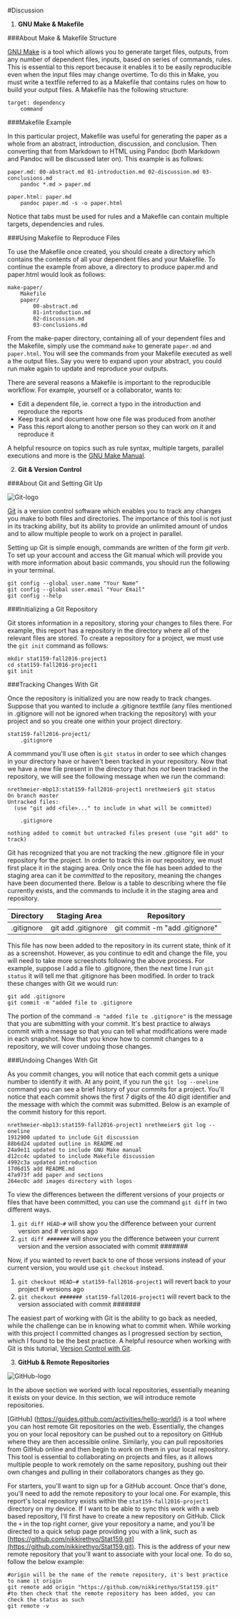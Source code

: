 #Discussion

1. **GNU Make & Makefile** 

###About Make & Makefile Structure

[GNU Make](https://www.gnu.org/software/make/) is a tool which allows you to generate target files, outputs, from any number of dependent files, inputs, based on series of commands, rules. This is essential to this report because it enables it to be easily reproducible even when the input files may change overtime. To do this in Make, you must write a textfile referred to as a Makefile that contains rules on how to build your output files. A Makefile has the following structure: 

```make
target: dependency 
	command
```
###Makefile Example

In this particular project, Makefile was useful for generating the paper as a whole from an abstract, introduction, discussion, and conclusion. Then converting that from Markdown to HTML using Pandoc (both Markdown and Pandoc will be discussed later on). This example is as follows: 

```make
paper.md: 00-abstract.md 01-introduction.md 02-discussion.md 03-conclusions.md
	pandoc *.md > paper.md

paper.html: paper.md 
	pandoc paper.md -s -o paper.html
```

Notice that tabs must be used for rules and a Makefile can contain multiple targets, dependencies and rules.   

###Using Makefile to Reproduce Files 

To use the Makefile once created, you should create a directory which contains the contents of all your dependent files and your Makefile. To continue the example from above, a directory to produce paper.md and paper.html would look as follows: 

```
make-paper/
    Makefile
    paper/
        00-abstract.md
        01-introduction.md
        02-discussion.md
        03-conclusions.md
```

From the make-paper directory, containing all of your dependent files and the Makefile, simply use the command `make` to generate `paper.md` and `paper.html`. You will see the commands from your Makefile executed as well a the output files. Say you were to expand upon your abstract, you could run make again to update and reproduce your outputs. 

There are several reasons a Makefile is important to the reproducible workflow. For example, yourself or a collaborator, wants to: 

* Edit a dependent file, ie. correct a typo in the introduction and reproduce the reports
* Keep track and document how one file was produced from another 
* Pass this report along to another person so they can work on it and reproduce it 


A helpful resource on topics such as rule syntax, multiple targets, parallel executions and more is the [GNU Make Manual](https://www.gnu.org/software/make/manual/html_node/index.html#SEC_Contents).

2. **Git & Version Control** 

###About Git and Setting Git Up 

![Git-logo](~/Documents/stat159/stat159-fall2016-project1/images/git-logo.png) 

[Git](https://git-scm.com/) is a version control software which enables you to track any changes you make to both files and directories. The importance of this tool is not just in its tracking ability, but its ability to provide an unlimited amount of undos and to allow multiple people to work on a project in parallel.

Setting up Git is simple enough, commands are written of the form *git verb*. To set up your account and access the Git manual which will provide you with more information about basic commands, you should run the following in your terminal. 

```
git config --global user.name "Your Name"
git config --global user.email "Your Email" 
git config --help

```

###Initializing a Git Repository

Git stores information in a repository, storing your changes to files there. For example, this report has a repository in the directory where all of the relevant files are stored. To create a repository for a project, we must use the `git init` command as follows: 

```
mkdir stat159-fall2016-project1
cd stat159-fall2016-project1
git init 

```

###Tracking Changes With Git

Once the repository is initialized you are now ready to track changes. Suppose that you wanted to include a .gitignore textfile (any files mentioned in .gitignore will not be ignored when tracking the repository)  with your project and so you create one within your project directory. 

```
stat159-fall2016-project1/
    .gitignore
``` 

A commmand you'll use often is `git status` in order to see which changes in your directory have or haven't been tracked in your repository. Now that we have a new file present in the directory that *has not* been tracked in the repository, we will see the following message when we run the command: 

```
nrethmeier-mbp13:stat159-fall2016-project1 nrethmeier$ git status
On branch master
Untracked files:
  (use "git add <file>..." to include in what will be committed)

	.gitignore

nothing added to commit but untracked files present (use "git add" to track)
```

Git has recognized that you are not tracking the new .gitignore file in your repository for the project. In order to track this in our repository, we must first place it in the staging area. Only once the file has been added to the staging area can it be *committed* to the repository, meaning the changes have been documented there. Below is a table to describing where the file currently exists, and the commands to include it in the staging area and repository. 


Directory  | Staging Area      | Repository 
-----------|-------------------|-----------
.gitignore |git add .gitignore | git commit -m "add .gitignore" 

This file has now been added to the repository in its current state, think of it as a screenshot. However, as you continue to edit and change the file, you will need to take more screeshots following the above process. For example, suppose I add a file to .gitignore, then the next time I run `git status` it will tell me that .gitignore has been modified. In order to track these changes with Git we would run: 

```
git add .gitignore
git commit -m "added file to .gitignore

```

The portion of the command `-m "added file to .gitignore"` is the message that you are submitting with your commit. It's best practice to always commit with a message so that you can tell what modifications were made in each snapshot. Now that you know how to commit changes to a repository, we will cover undoing those changes. 

###Undoing Changes With Git

As you commit changes, you will notice that each commit gets a unique number to identify it with. At any point, if you run the `git log --oneline` command you can see a brief history of your commits for a project. You'll notice that each commit shows the first 7 digits of the 40 digit identifier and the message with which the commit was submitted. Below is an example of the commit history for this report. 

```
nrethmeier-mbp13:stat159-fall2016-project1 nrethmeier$ git log --oneline
1912900 updated to include Git discussion
88b6d24 updated outline in README.md
24a9e11 updated to include GNU Make manual
d12cc4c updated to include Makefile discussion
4992c3a updated introduction
17d6d15 add README.md
47a973f add paper and sections
264ec0c add images directory with logos

``` 

To view the differences between the different versions of your projects or files that have been committed, you can use the command `git diff` in two different ways.
1. `git diff HEAD~#` will show you the difference between your current version and # versions ago 
2. `git diff #######` will show you the difference between your current version and the version associated with commit #######

Now, if you wanted to revert back to one of those versions instead of your current version, you would use `git checkout` instead. 
1. `git checkout HEAD~# stat159-fall2016-project1` will revert back to your project # versions ago 
2. `git checkout ####### stat159-fall2016-project1` will revert back to the version associated with commit #######

The easiest part of working with Git is the ability to go back as needed, while the challenge can be in knowing what to commit when. While working with this project I committed changes as I progressed section by section, which I found to be the best practice. A helpful resource when working with Git is this tutorial, [Version Control with Git](http://swcarpentry.github.io/git-novice/). 


3. **GitHub & Remote Repositories**

![GitHub-logo](~/Documents/stat159/stat159-fall2016-project1/images/github-logo.png) 

In the above section we worked with local repositories, essentially meaning it exists on your device. In this section, we will introduce remote repositories. 

[GitHub] (https://guides.github.com/activities/hello-world/) is a tool where you can host remote Git repositories on the web. Essentially, the changes you on your local repository can be pushed out to a repository on GitHub where they are then accessible online. Similarly, you can pull repositories from GitHub online and then begin to work on them in your local repository. This tool is essential to collaborating on projects and files, as it allows multiple people to work remotely on the same repository, pushing out their own changes and pulling in their collaborators changes as they go. 

For starters, you'll want to sign up for a GitHub account. Once that's done, you'll need to add the remote repository to your local one. For example, this report's local repository exists within the `stat159-fall2016-project1` directory on my device. If I want to be able to sync this work with a web based repository, I'll first have to create a new repository on GitHub. Click the `+` in the top right corner, give your repository a name, and you'll be directed to a quick setup page providing you with a link, such as [https://github.com/nikkirethyo/Stat159.git](https://github.com/nikkirethyo/Stat159.git). This is the address of your new remote repository that you'll want to associate with your local one. To do so, follow the below example: 

```
#origin will be the name of the remote repository, it's best practice to name it origin
git remote add origin "https://github.com/nikkirethyo/Stat159.git"
#to then check that the remote repository has been added, you can check the status as such 
git remote -v 

```   
